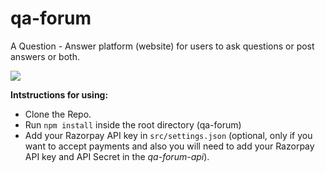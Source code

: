 # qa-forum

A Question - Answer platform (website) for users to ask questions or post answers or both.

[![](https://img.shields.io/badge/Made_with-React-red?style=for-the-badge&logo=React)](https://reactjs.org/ "React")

**Intstructions for using:**
* Clone the Repo.
* Run ```npm install``` inside the root directory (qa-forum)
* Add your Razorpay API key in ```src/settings.json``` (optional, only if you want to accept payments and also you will need to add your Razorpay API key and API Secret in the *qa-forum-api*).  
